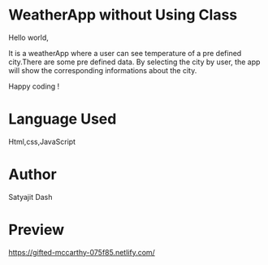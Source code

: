 # WeatherApp without Using Class
Hello world,

It is a weatherApp where a user can see temperature of a pre defined city.There are some pre defined data. By selecting the city by user, the app will show the corresponding informations about the city.

Happy coding !

# Language Used
Html,css,JavaScript

# Author
Satyajit Dash

# Preview
https://gifted-mccarthy-075f85.netlify.com/
